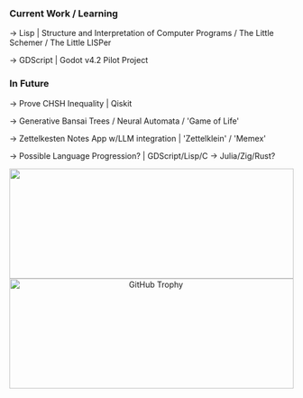 ### Current Work / Learning ###

-> Lisp | Structure and Interpretation of Computer Programs / The Little Schemer / The Little LISPer

-> GDScript | Godot v4.2 Pilot Project

### In Future ###

-> Prove CHSH Inequality | Qiskit

-> Generative Bansai Trees / Neural Automata / 'Game of Life'

-> Zettelkesten Notes App w/LLM integration | 'Zettelklein' / 'Memex'

-> Possible Language Progression? | GDScript/Lisp/C -> Julia/Zig/Rust?

<div align="center">  
  <img width="100%" height="195px" src="https://github-readme-stats.vercel.app/api/top-langs/?username=Mawjad&layout=compact&hide_border=true&title_color=00bfbf&text_color=00bfbf&bg_color=0d1117" />
</div>

<div align="center">
  <img width="100%" height="195px" src="https://github-profile-trophy.vercel.app/?username=Mawjad&layout=compact&hide_border=true&title_color=00bfbf&text_color=00bfbf&bg_color=0d1117" alt="GitHub Trophy" />
</div>
